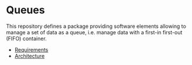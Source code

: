 # Queues

This repository defines a package providing software elements allowing to manage
a set of data as a queue, i.e. manage data with a first-in first-out (FIFO)
container.

* [Requirements](/doc/Queues_Requirements.md)
* [Architecture](/doc/Physical_Architecture.md)